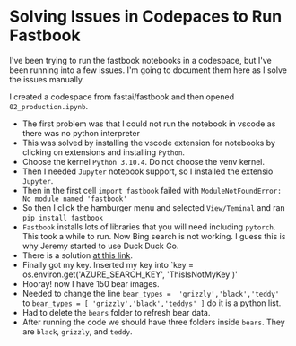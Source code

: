 # Solving Issues in Codepaces to Run Fastbook

I've been trying to run the fastbook notebooks in a codespace, but I've been running into a few issues. I'm going to document them here as I solve the issues manually.

I created a codespace from fastai/fastbook and then opened `02_production.ipynb`.

- The first problem was that I could not run the notebook in vscode as there was no python interpreter
- This was solved by installing the vscode extension for notebooks by clicking on extensions and installing `Python`.
- Choose the kernel `Python 3.10.4`.  Do not choose the venv kernel.
- Then I needed `Jupyter` notebook support, so I installed the extensio `Jupyter`.
- Then in the first cell `import fastbook` failed with `ModuleNotFoundError: No module named 'fastbook'`
- So then I click the hamburger menu and selected `View/Teminal` and ran `pip install fastbook`
- `Fastbook` installs lots of libraries that you will need including `pytorch`. This took a while to run.
Now Bing search is not working. I guess this is why Jeremy started to use Duck Duck Go.
- There is a solution [at this link](https://stackoverflow.com/questions/65706220/fast-ai-course-2020-httperror-401-client-error-permissiondenied-for-url).
- Finally got my key.  Inserted my key into 
    `key = os.environ.get('AZURE_SEARCH_KEY', 'ThisIsNotMyKey')'
- Hooray! now I have 150 bear images.
- Needed to change the line `bear_types =  'grizzly','black','teddy' ` to `bear_types = [ 'grizzly','black','teddys' ]` do it is a python list.
- Had to delete the `bears` folder to refresh bear data.
- After running the code we should have three folders inside `bears`.  They are `black`, `grizzly`, and `teddy`.
